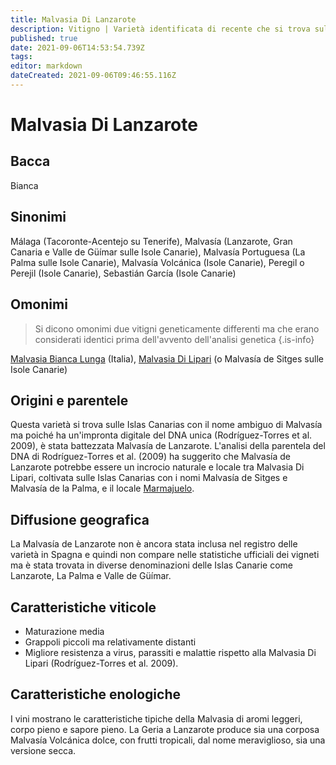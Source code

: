```yaml
---
title: Malvasia Di Lanzarote
description: Vitigno | Varietà identificata di recente che si trova sulle Islas Canarie, facilmente confondibile con altre Malvasie
published: true
date: 2021-09-06T14:53:54.739Z
tags: 
editor: markdown
dateCreated: 2021-09-06T09:46:55.116Z
---
```


# Malvasia Di Lanzarote

## Bacca
Bianca

## Sinonimi
Málaga (Tacoronte-Acentejo su Tenerife), Malvasía (Lanzarote, Gran Canaria e Valle de Güímar sulle Isole Canarie), Malvasía Portuguesa (La Palma sulle Isole Canarie), Malvasía Volcánica (Isole Canarie), Peregil o Perejil (Isole Canarie), Sebastián García (Isole Canarie)

## Omonimi
> Si dicono omonimi due vitigni geneticamente differenti ma che erano considerati identici prima dell'avvento dell'analisi genetica
{.is-info}

[Malvasia Bianca Lunga](/vitigni/malvasia-bianca-lunga) (Italia), [Malvasia Di Lipari](/vitigni/malvasia-di-lipari) (o Malvasía de Sitges sulle Isole Canarie)


## Origini e parentele
Questa varietà si trova sulle Islas Canarias con il nome ambiguo di Malvasía ma poiché ha un'impronta digitale del DNA unica (Rodríguez-Torres et al. 2009), è stata battezzata Malvasía de Lanzarote. L'analisi della parentela del DNA di Rodríguez-Torres et al. (2009) ha suggerito che Malvasía de Lanzarote potrebbe essere un incrocio naturale e locale tra Malvasia Di Lipari, coltivata sulle Islas Canarias con i nomi Malvasía de Sitges e Malvasía de la Palma, e il locale [Marmajuelo](/vitigni/marmajuelo).

## Diffusione geografica

La Malvasía de Lanzarote non è ancora stata inclusa nel registro delle varietà in Spagna e quindi non compare nelle statistiche ufficiali dei vigneti ma è stata trovata in diverse denominazioni delle Islas Canarie come Lanzarote, La Palma e Valle de Güímar.

## Caratteristiche viticole

- Maturazione media 
- Grappoli piccoli ma relativamente distanti
- Migliore resistenza a virus, parassiti e malattie rispetto alla Malvasia Di Lipari (Rodríguez-Torres et al. 2009).

## Caratteristiche enologiche

 I vini mostrano le caratteristiche tipiche della Malvasia di aromi leggeri, corpo pieno e sapore pieno. La Geria a Lanzarote produce sia una corposa Malvasía Volcánica dolce, con frutti tropicali, dal nome meraviglioso, sia una versione secca.





